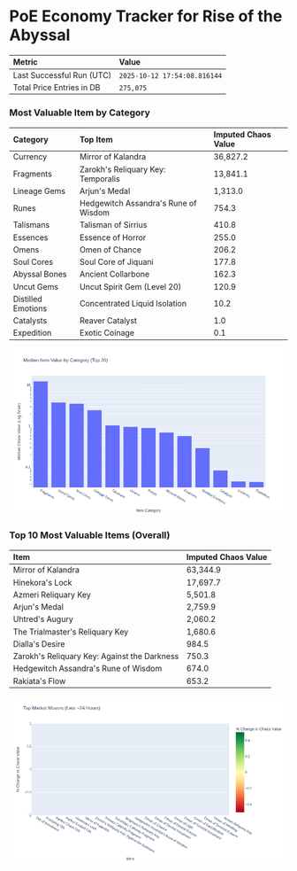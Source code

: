 # PoE Economy Tracker for Rise of the Abyssal

<!-- START_MAINTENANCE -->
| Metric | Value |
|:---|:---|
| Last Successful Run (UTC) | `2025-10-12 17:54:08.816144` |
| Total Price Entries in DB | `275,075` |

<!-- END_MAINTENANCE -->

<!-- START_DATAFRAME_DEBUG -->
<!-- END_DATAFRAME_DEBUG -->

<!-- START_CATEGORY_ANALYSIS -->
### Most Valuable Item by Category
| Category | Top Item | Imputed Chaos Value |
| :--- | :--- | :--- |
| Currency | Mirror of Kalandra | 36,827.2 |
| Fragments | Zarokh's Reliquary Key: Temporalis | 13,841.1 |
| Lineage Gems | Arjun's Medal | 1,313.0 |
| Runes | Hedgewitch Assandra's Rune of Wisdom | 754.3 |
| Talismans | Talisman of Sirrius | 410.8 |
| Essences | Essence of Horror | 255.0 |
| Omens | Omen of Chance | 206.2 |
| Soul Cores | Soul Core of Jiquani | 177.8 |
| Abyssal Bones | Ancient Collarbone | 162.3 |
| Uncut Gems | Uncut Spirit Gem (Level 20) | 120.9 |
| Distilled Emotions | Concentrated Liquid Isolation | 10.2 |
| Catalysts | Reaver Catalyst | 1.0 |
| Expedition | Exotic Coinage | 0.1 |


![Category Analysis Chart](charts/category_analysis.png)
<!-- END_ANALYSIS -->

<!-- START_ANALYSIS -->
### Top 10 Most Valuable Items (Overall)
| Item | Imputed Chaos Value |
| :--- | :--- |
| Mirror of Kalandra | 63,344.9 |
| Hinekora's Lock | 17,697.7 |
| Azmeri Reliquary Key | 5,501.8 |
| Arjun's Medal | 2,759.9 |
| Uhtred's Augury | 2,060.2 |
| The Trialmaster's Reliquary Key | 1,680.6 |
| Dialla's Desire | 984.5 |
| Zarokh's Reliquary Key: Against the Darkness | 750.3 |
| Hedgewitch Assandra's Rune of Wisdom | 674.0 |
| Rakiata's Flow | 653.2 |


![Market Movers Chart](charts/market_movers.png)
<!-- END_ANALYSIS -->
